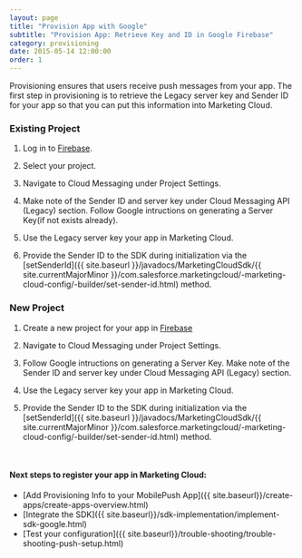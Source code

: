 ```yaml
---
layout: page
title: "Provision App with Google"
subtitle: "Provision App: Retrieve Key and ID in Google Firebase"
category: provisioning
date: 2015-05-14 12:00:00
order: 1
---
```

Provisioning ensures that users receive push messages from your app. The first step in provisioning is to retrieve the Legacy server key and Sender ID for your app so that you can put this information into Marketing Cloud.

### Existing Project

1. Log in to [Firebase](https://console.firebase.google.com/).

1. Select your project.

1. Navigate to Cloud Messaging under Project Settings.

1. Make note of the  Sender ID and server key under Cloud Messaging API (Legacy) section. Follow Google intructions on generating a Server Key(if not exists already).

1. Use the Legacy server key your app in Marketing Cloud.

1. Provide the Sender ID to the SDK during initialization via the [setSenderId]({{ site.baseurl }}/javadocs/MarketingCloudSdk/{{ site.currentMajorMinor }}/com.salesforce.marketingcloud/-marketing-cloud-config/-builder/set-sender-id.html) method.

### New Project

1. Create a new project for your app in [Firebase](https://console.firebase.google.com/)

1. Navigate to Cloud Messaging under Project Settings.

1. Follow Google intructions on generating a Server Key. Make note of the  Sender ID and server key under Cloud Messaging API (Legacy) section.

1. Use the Legacy server key your app in Marketing Cloud.

1. Provide the Sender ID to the SDK during initialization via the [setSenderId]({{ site.baseurl }}/javadocs/MarketingCloudSdk/{{ site.currentMajorMinor }}/com.salesforce.marketingcloud/-marketing-cloud-config/-builder/set-sender-id.html) method.

<br>

#### Next steps to register your app in Marketing Cloud:

* [Add Provisioning Info to your MobilePush App]({{ site.baseurl}}/create-apps/create-apps-overview.html)
* [Integrate the SDK]({{ site.baseurl}}/sdk-implementation/implement-sdk-google.html)
* [Test your configuration]({{ site.baseurl}}/trouble-shooting/trouble-shooting-push-setup.html)
